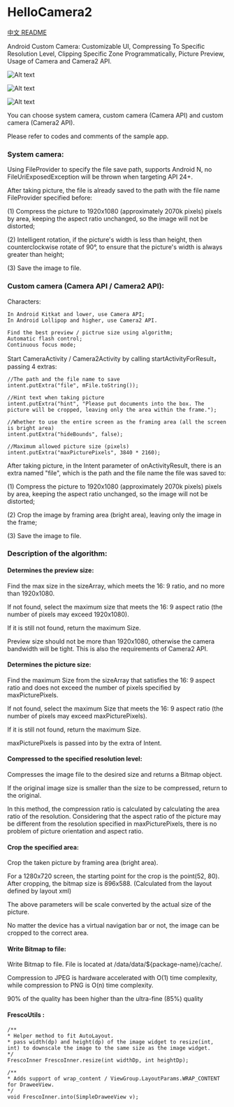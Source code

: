 # HelloCamera2

[中文 README](https://github.com/xingda920813/HelloCamera2/blob/master/README_zh.md)

Android Custom Camera: Customizable UI, Compressing To Specific Resolution Level, Clipping Specific Zone Programmatically, Picture Preview, Usage of Camera and Camera2 API.

![Alt text](https://raw.githubusercontent.com/xingda920813/HelloCamera2/master/screenshot_main.png)

![Alt text](https://raw.githubusercontent.com/xingda920813/HelloCamera2/master/screenshot_camera.png)

![Alt text](https://raw.githubusercontent.com/xingda920813/HelloCamera2/master/screenshot_preview.png)

You can choose system camera, custom camera (Camera API) and custom camera (Camera2 API).

Please refer to codes and comments of the sample app.

### System camera:

Using FileProvider to specify the file save path, supports Android N, no FileUriExposedException will be thrown when targeting API 24+.

After taking picture, the file is already saved to the path with the file name FileProvider specified before:

(1) Compress the picture to 1920x1080 (approximately 2070k pixels) pixels by area, keeping the aspect ratio unchanged, so the image will not be distorted;

(2) Intelligent rotation, if the picture's width is less than height, then counterclockwise rotate of 90°, to ensure that the picture's width is always greater than height;

(3) Save the image to file.

### Custom camera (Camera API / Camera2 API):

Characters:

```
In Android Kitkat and lower, use Camera API;
In Android Lollipop and higher, use Camera2 API.

Find the best preview / pictrue size using algorithm;
Automatic flash control;
Continuous focus mode;
```

Start CameraActivity / Camera2Activity by calling startActivityForResult，passing 4 extras:

```
//The path and the file name to save
intent.putExtra("file", mFile.toString());

//Hint text when taking picture
intent.putExtra("hint", "Please put documents into the box. The picture will be cropped, leaving only the area within the frame.");

//Whether to use the entire screen as the framing area (all the screen is bright area)
intent.putExtra("hideBounds", false);

//Maximum allowed picture size (pixels)
intent.putExtra("maxPicturePixels", 3840 * 2160);
```

After taking picture, in the Intent parameter of onActivityResult, there is an extra named "file", which is the path and the file name the file was saved to:

(1) Compress the picture to 1920x1080 (approximately 2070k pixels) pixels by area, keeping the aspect ratio unchanged, so the image will not be distorted;

(2) Crop the image by framing area (bright area), leaving only the image in the frame;

(3) Save the image to file.

### Description of the algorithm:

#### Determines the preview size:

Find the max size in the sizeArray, which meets the 16: 9 ratio, and no more than 1920x1080.

If not found, select the maximum size that meets the 16: 9 aspect ratio (the number of pixels may exceed 1920x1080).

If it is still not found, return the maximum Size.

Preview size should not be more than 1920x1080, otherwise the camera bandwidth will be tight. This is also the requirements of Camera2 API.

#### Determines the picture size:

Find the maximum Size from the sizeArray that satisfies the 16: 9 aspect ratio and does not exceed the number of pixels specified by maxPicturePixels.

If not found, select the maximum Size that meets the 16: 9 aspect ratio (the number of pixels may exceed maxPicturePixels).

If it is still not found, return the maximum Size.

maxPicturePixels is passed into by the extra of Intent.

#### Compressed to the specified resolution level:

Compresses the image file to the desired size and returns a Bitmap object.

If the original image size is smaller than the size to be compressed, return to the original.

In this method, the compression ratio is calculated by calculating the area ratio of the resolution. Considering that the aspect ratio of the picture may be different from the resolution specified in maxPicturePixels, there is no problem of picture orientation and aspect ratio.

#### Crop the specified area:

Crop the taken picture by framing area (bright area).

For a 1280x720 screen, the starting point for the crop is the point(52, 80). After cropping, the bitmap size is 896x588. (Calculated from the layout defined by layout xml)

The above parameters will be scale converted by the actual size of the picture.

No matter the device has a virtual navigation bar or not, the image can be cropped to the correct area.

#### Write Bitmap to file:

Write Bitmap to file. File is located at /data/data/${package-name}/cache/.

Compression to JPEG is hardware accelerated with O(1) time complexity, while compression to PNG is O(n) time complexity.

90% of the quality has been higher than the ultra-fine (85%) quality

#### FrescoUtils :
```
/**
* Helper method to fit AutoLayout.
* pass width(dp) and height(dp) of the image widget to resize(int, int) to downscale the image to the same size as the image widget.
*/
FrescoInner FrescoInner.resize(int widthDp, int heightDp);

/**
* Adds support of wrap_content / ViewGroup.LayoutParams.WRAP_CONTENT for DraweeView.
*/
void FrescoInner.into(SimpleDraweeView v);
```
